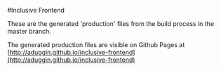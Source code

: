 #Inclusive Frontend

These are the generated 'production' files from the build process in the master branch.

The generated production files are visible on Github Pages at
[http://aduggin.github.io/inclusive-frontend](http://aduggin.github.io/inclusive-frontend)


